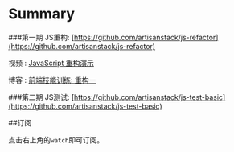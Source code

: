 # Summary

###第一期 JS重构: [https://github.com/artisanstack/js-refactor](https://github.com/artisanstack/js-refactor)

视频 : [JavaScript 重构演示](http://v.youku.com/v_show/id_XMTI2NjY1MzUwNA==.html)

博客 : [前端技能训练: 重构一](http://www.phodal.com/blog/frontend-improve-refactor-javascript-code/)

###第二期 JS测试: [https://github.com/artisanstack/js-test-basic](https://github.com/artisanstack/js-test-basic)

##订阅 

点击右上角的``watch``即可订阅。
